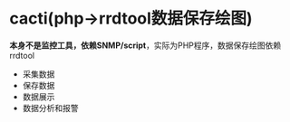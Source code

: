 # cacti(php->rrdtool数据保存绘图)

**本身不是监控工具，依赖SNMP/script**，实际为PHP程序，数据保存绘图依赖rrdtool<br>

* 采集数据
* 保存数据
* 数据展示
* 数据分析和报警
